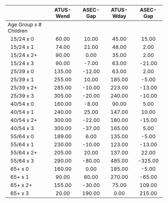 
|                      |    ATUS-Wend |     ASEC-Gap |    ATUS-Wday |     ASEC-Gap |
| -------------------- | :----------: | :----------: | :----------: | :----------: |
| Age Group x # Children |              |              |              |              |
| &nbsp;&nbsp;15/24 x 0 |        60.00 |        10.00 |        45.00 |        15.00 |
| &nbsp;&nbsp;15/24 x 1 |        74.00 |        21.00 |        48.00 |         2.00 |
| &nbsp;&nbsp;15/24 x 2+ |        90.00 |         0.00 |        35.00 |         2.00 |
| &nbsp;&nbsp;15/24 x 3 |        90.00 |        -7.00 |        63.00 |       -21.00 |
| &nbsp;&nbsp;25/39 x 0 |       135.00 |       -12.00 |        63.00 |         2.00 |
| &nbsp;&nbsp;25/39 x 1 |       255.00 |        10.00 |       185.00 |        -5.00 |
| &nbsp;&nbsp;25/39 x 2+ |       285.00 |       -10.00 |       223.00 |       -13.00 |
| &nbsp;&nbsp;25/39 x 3 |       305.00 |       -20.00 |       240.00 |       -10.00 |
| &nbsp;&nbsp;40/54 x 0 |       160.00 |        -8.00 |        90.00 |         5.00 |
| &nbsp;&nbsp;40/54 x 1 |       240.00 |        25.00 |       147.00 |        10.00 |
| &nbsp;&nbsp;40/54 x 2+ |       300.00 |       -22.00 |       180.00 |       -15.00 |
| &nbsp;&nbsp;40/54 x 3 |       300.00 |       -37.00 |       165.00 |         5.00 |
| &nbsp;&nbsp;55/64 x 0 |       189.00 |         6.00 |       135.00 |        -5.00 |
| &nbsp;&nbsp;55/64 x 1 |       230.00 |       -10.00 |       123.00 |       -13.00 |
| &nbsp;&nbsp;55/64 x 2+ |       205.00 |        20.00 |       137.00 |        22.00 |
| &nbsp;&nbsp;55/64 x 3 |       290.00 |       -80.00 |       485.00 |      -325.00 |
| &nbsp;&nbsp;65+ x 0  |       160.00 |         0.00 |       185.00 |        -5.00 |
| &nbsp;&nbsp;65+ x 1  |        90.00 |        60.00 |       270.00 |       -65.00 |
| &nbsp;&nbsp;65+ x 2+ |       155.00 |       -30.00 |        75.00 |       109.00 |
| &nbsp;&nbsp;65+ x 3  |        20.00 |       190.00 |         0.00 |       215.00 |

